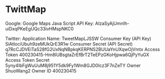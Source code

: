 # TwittMap

Google:
Google Maps Java Script API Key: AIzaSyAjUmnIh-uiDxqPKeEgUQc33ivHMspNKC0

Twitter:
Application Name: TweetMapLJSSW
Consumer Key (API Key)	SiAtIociUbuh9zeMUkQrE3R1w
Consumer Secret (API Secret)	q7RcCJDVEiTaS28fG2UxNqNBpkqKERPNS2BUUaYnUXqwOjVmtx
Access Token	400230415-Hm8IUBsgtaZrEfBrT2TeEPzGKoHjpwa6QjPyYuGX
Access Token Secret	5yny4IbFgWuUuM8j951Y5dk9Fy1Wm8GJD0Icz3F7nZeTY
Owner	ShuoWang2
Owner ID	400230415
